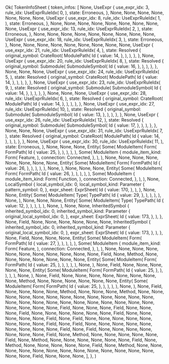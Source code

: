 Ok(
    TokenInfoSheet {
        token_infos: [
            None,
            UseExpr {
                use_expr_idx: 3,
                rule_idx: UseExprRuleIdx(
                    0,
                ),
                state: Erroneous,
            },
            None,
            None,
            None,
            None,
            None,
            None,
            None,
            UseExpr {
                use_expr_idx: 8,
                rule_idx: UseExprRuleIdx(
                    1,
                ),
                state: Erroneous,
            },
            None,
            None,
            None,
            None,
            None,
            None,
            None,
            None,
            None,
            UseExpr {
                use_expr_idx: 13,
                rule_idx: UseExprRuleIdx(
                    2,
                ),
                state: Erroneous,
            },
            None,
            None,
            None,
            None,
            None,
            None,
            None,
            None,
            None,
            UseExpr {
                use_expr_idx: 18,
                rule_idx: UseExprRuleIdx(
                    3,
                ),
                state: Erroneous,
            },
            None,
            None,
            None,
            None,
            None,
            None,
            None,
            None,
            None,
            UseExpr {
                use_expr_idx: 21,
                rule_idx: UseExprRuleIdx(
                    4,
                ),
                state: Resolved {
                    original_symbol: CrateRoot(
                        ModulePath(
                            Id {
                                value: 14,
                            },
                        ),
                    ),
                },
            },
            None,
            UseExpr {
                use_expr_idx: 20,
                rule_idx: UseExprRuleIdx(
                    8,
                ),
                state: Resolved {
                    original_symbol: Submodule(
                        SubmoduleSymbol(
                            Id {
                                value: 16,
                            },
                        ),
                    ),
                },
            },
            None,
            None,
            None,
            UseExpr {
                use_expr_idx: 24,
                rule_idx: UseExprRuleIdx(
                    5,
                ),
                state: Resolved {
                    original_symbol: CrateRoot(
                        ModulePath(
                            Id {
                                value: 14,
                            },
                        ),
                    ),
                },
            },
            None,
            UseExpr {
                use_expr_idx: 23,
                rule_idx: UseExprRuleIdx(
                    9,
                ),
                state: Resolved {
                    original_symbol: Submodule(
                        SubmoduleSymbol(
                            Id {
                                value: 14,
                            },
                        ),
                    ),
                },
            },
            None,
            None,
            None,
            UseExpr {
                use_expr_idx: 28,
                rule_idx: UseExprRuleIdx(
                    6,
                ),
                state: Resolved {
                    original_symbol: CrateRoot(
                        ModulePath(
                            Id {
                                value: 14,
                            },
                        ),
                    ),
                },
            },
            None,
            UseExpr {
                use_expr_idx: 27,
                rule_idx: UseExprRuleIdx(
                    10,
                ),
                state: Resolved {
                    original_symbol: Submodule(
                        SubmoduleSymbol(
                            Id {
                                value: 13,
                            },
                        ),
                    ),
                },
            },
            None,
            UseExpr {
                use_expr_idx: 26,
                rule_idx: UseExprRuleIdx(
                    12,
                ),
                state: Resolved {
                    original_symbol: Submodule(
                        SubmoduleSymbol(
                            Id {
                                value: 17,
                            },
                        ),
                    ),
                },
            },
            None,
            None,
            None,
            UseExpr {
                use_expr_idx: 31,
                rule_idx: UseExprRuleIdx(
                    7,
                ),
                state: Resolved {
                    original_symbol: CrateRoot(
                        ModulePath(
                            Id {
                                value: 14,
                            },
                        ),
                    ),
                },
            },
            None,
            UseExpr {
                use_expr_idx: 30,
                rule_idx: UseExprRuleIdx(
                    11,
                ),
                state: Erroneous,
            },
            None,
            None,
            None,
            Entity(
                Some(
                    ModuleItem(
                        Form(
                            FormPath(
                                Id {
                                    value: 25,
                                },
                            ),
                        ),
                    ),
                ),
                Some(
                    ModuleItem {
                        module_item_kind: Form(
                            Feature,
                        ),
                        connection: Connected,
                    },
                ),
            ),
            None,
            None,
            None,
            None,
            None,
            None,
            None,
            None,
            Entity(
                Some(
                    ModuleItem(
                        Form(
                            FormPath(
                                Id {
                                    value: 26,
                                },
                            ),
                        ),
                    ),
                ),
                None,
            ),
            None,
            None,
            None,
            Entity(
                Some(
                    ModuleItem(
                        Form(
                            FormPath(
                                Id {
                                    value: 26,
                                },
                            ),
                        ),
                    ),
                ),
                Some(
                    ModuleItem {
                        module_item_kind: Form(
                            Function,
                        ),
                        connection: Connected,
                    },
                ),
            ),
            None,
            LocalSymbol {
                local_symbol_idx: 0,
                local_symbol_kind: Parameter {
                    pattern_symbol: 0,
                },
                expr_sheet: ExprSheet(
                    Id {
                        value: 170,
                    },
                ),
            },
            None,
            None,
            Entity(
                Some(
                    ModuleItem(
                        Type(
                            TypePath(
                                Id {
                                    value: 29,
                                },
                            ),
                        ),
                    ),
                ),
                None,
            ),
            None,
            None,
            None,
            Entity(
                Some(
                    ModuleItem(
                        Type(
                            TypePath(
                                Id {
                                    value: 12,
                                },
                            ),
                        ),
                    ),
                ),
                None,
            ),
            None,
            None,
            InheritedSymbol {
                inherited_symbol_idx: 0,
                inherited_symbol_kind: Parameter {
                    original_local_symbol_idx: 0,
                },
                expr_sheet: ExprSheet(
                    Id {
                        value: 173,
                    },
                ),
            },
            None,
            Field,
            None,
            None,
            None,
            None,
            None,
            None,
            InheritedSymbol {
                inherited_symbol_idx: 0,
                inherited_symbol_kind: Parameter {
                    original_local_symbol_idx: 0,
                },
                expr_sheet: ExprSheet(
                    Id {
                        value: 173,
                    },
                ),
            },
            None,
            Field,
            None,
            None,
            None,
            Entity(
                Some(
                    ModuleItem(
                        Form(
                            FormPath(
                                Id {
                                    value: 27,
                                },
                            ),
                        ),
                    ),
                ),
                Some(
                    ModuleItem {
                        module_item_kind: Form(
                            Feature,
                        ),
                        connection: Connected,
                    },
                ),
            ),
            None,
            None,
            None,
            None,
            None,
            None,
            None,
            None,
            None,
            None,
            None,
            Field,
            None,
            Method,
            None,
            None,
            None,
            None,
            None,
            None,
            None,
            Entity(
                Some(
                    ModuleItem(
                        Form(
                            FormPath(
                                Id {
                                    value: 25,
                                },
                            ),
                        ),
                    ),
                ),
                None,
            ),
            None,
            Field,
            None,
            None,
            None,
            None,
            None,
            Entity(
                Some(
                    ModuleItem(
                        Form(
                            FormPath(
                                Id {
                                    value: 25,
                                },
                            ),
                        ),
                    ),
                ),
                None,
            ),
            None,
            Field,
            None,
            None,
            None,
            None,
            None,
            None,
            None,
            None,
            Method,
            None,
            None,
            None,
            None,
            None,
            None,
            Entity(
                Some(
                    ModuleItem(
                        Form(
                            FormPath(
                                Id {
                                    value: 25,
                                },
                            ),
                        ),
                    ),
                ),
                None,
            ),
            None,
            Field,
            None,
            None,
            None,
            None,
            Method,
            None,
            None,
            None,
            Method,
            None,
            None,
            None,
            None,
            None,
            None,
            None,
            None,
            None,
            None,
            None,
            None,
            None,
            None,
            None,
            None,
            None,
            None,
            None,
            None,
            None,
            None,
            None,
            None,
            None,
            None,
            None,
            None,
            Field,
            None,
            None,
            None,
            Field,
            None,
            None,
            None,
            Field,
            None,
            None,
            None,
            None,
            None,
            None,
            Field,
            None,
            None,
            None,
            None,
            None,
            Field,
            None,
            Field,
            None,
            None,
            None,
            None,
            None,
            None,
            None,
            None,
            Field,
            None,
            Field,
            None,
            None,
            None,
            None,
            None,
            None,
            None,
            None,
            None,
            Field,
            None,
            Field,
            None,
            None,
            None,
            None,
            None,
            None,
            None,
            Field,
            None,
            Method,
            None,
            None,
            None,
            None,
            None,
            Field,
            None,
            Method,
            None,
            None,
            None,
            None,
            None,
            None,
            Field,
            None,
            Method,
            None,
            None,
            None,
            None,
            None,
            Field,
            None,
            Method,
            None,
            None,
            None,
            None,
            None,
            None,
            None,
            None,
            None,
            None,
            None,
            None,
            None,
            None,
            None,
            Field,
            None,
            None,
            None,
        ],
    },
)
